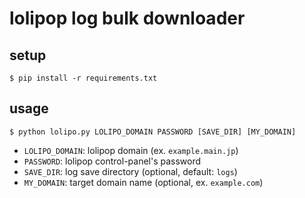 # lolipop log bulk downloader

## setup

```
$ pip install -r requirements.txt
```

## usage

```
$ python lolipo.py LOLIPO_DOMAIN PASSWORD [SAVE_DIR] [MY_DOMAIN]
```

* `LOLIPO_DOMAIN`: lolipop domain (ex. `example.main.jp`)
* `PASSWORD`: lolipop control-panel's password
* `SAVE_DIR`: log save directory (optional, default: `logs`)
* `MY_DOMAIN`: target domain name (optional, ex. `example.com`)

